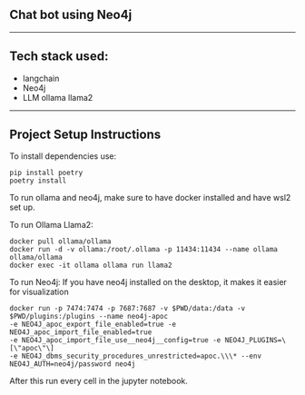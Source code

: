 ## Chat bot using Neo4j

---

## Tech stack used:

- langchain
- Neo4j
- LLM ollama llama2

---

## Project Setup Instructions

To install dependencies use:

```
pip install poetry
poetry install

```

To run ollama and neo4j, make sure to have docker installed and have wsl2 set up.

To run Ollama Llama2:
```
docker pull ollama/ollama
docker run -d -v ollama:/root/.ollama -p 11434:11434 --name ollama ollama/ollama
docker exec -it ollama ollama run llama2

```

To run Neo4j: If you have neo4j installed on the desktop, it makes it easier for visualization

```
docker run -p 7474:7474 -p 7687:7687 -v $PWD/data:/data -v $PWD/plugins:/plugins --name neo4j-apoc 
-e NEO4J_apoc_export_file_enabled=true -e NEO4J_apoc_import_file_enabled=true 
-e NEO4J_apoc_import_file_use__neo4j__config=true -e NEO4J_PLUGINS=\[\"apoc\"\] 
-e NEO4J_dbms_security_procedures_unrestricted=apoc.\\\* --env NEO4J_AUTH=neo4j/password neo4j

```

After this run every cell in the jupyter notebook.